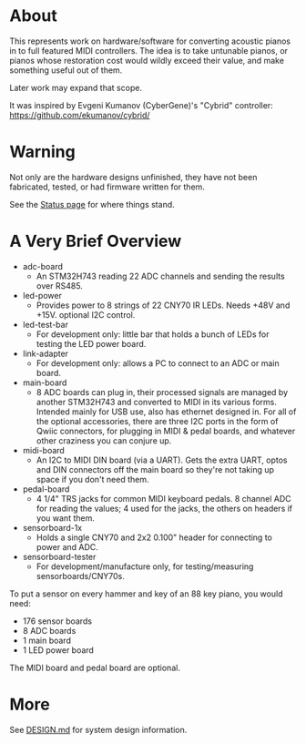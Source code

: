 # About

This represents work on hardware/software for converting acoustic
pianos in to full featured MIDI controllers. The idea is to take
untunable pianos, or pianos whose restoration cost would wildly
exceed their value, and make something useful out of them.

Later work may expand that scope.

It was inspired by Evgeni Kumanov (CyberGene)'s "Cybrid" controller:
https://github.com/ekumanov/cybrid/

# Warning

Not only are the hardware designs unfinished, they have not been
fabricated, tested, or had firmware written for them.

See the [Status page](https://github.com/jkominek/piano-conversion/wiki/Status) for where things stand.

# A Very Brief Overview

* adc-board
  * An STM32H743 reading 22 ADC channels and sending the results over RS485.
* led-power
  * Provides power to 8 strings of 22 CNY70 IR LEDs. Needs +48V and +15V. optional I2C control.
* led-test-bar
  * For development only: little bar that holds a bunch of LEDs for testing the LED power board.
* link-adapter
  * For development only: allows a PC to connect to an ADC or main board.
* main-board
  * 8 ADC boards can plug in, their processed signals are managed
    by another STM32H743 and converted to MIDI in its various forms.
    Intended mainly for USB use, also has ethernet designed in.
    For all of the optional accessories, there are three I2C ports in
    the form of Qwiic connectors, for plugging in MIDI & pedal boards,
    and whatever other craziness you can conjure up.
* midi-board
  * An I2C to MIDI DIN board (via a UART). Gets the extra UART, optos
    and DIN connectors off the main board so they're not taking up
    space if you don't need them.
* pedal-board
  * 4 1/4" TRS jacks for common MIDI keyboard pedals. 8 channel ADC for reading the values; 4 used for the jacks, the others on headers if you want them.
* sensorboard-1x
  * Holds a single CNY70 and 2x2 0.100" header for connecting to power and ADC.
* sensorboard-tester
  * For development/manufacture only, for testing/measuring sensorboards/CNY70s.

To put a sensor on every hammer and key of an 88 key piano, you would need:

* 176 sensor boards
* 8 ADC boards
* 1 main board
* 1 LED power board

The MIDI board and pedal board are optional.

# More

See [DESIGN.md](https://github.com/jkominek/piano-conversion/blob/master/DESIGN.md) for system design information.
